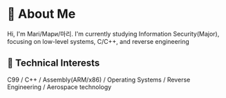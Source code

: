 # 🧭 About Me

Hi, I'm Mari/Мари/마리. I'm currently studying Information Security(Major), focusing on low-level systems, C/C++, and reverse engineering

## 🔏 Technical Interests

C99 / C++ / Assembly(ARM/x86) / Operating Systems / Reverse Engineering / Aerospace technology 
